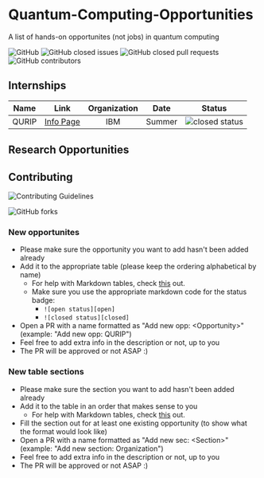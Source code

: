 # Quantum-Computing-Opportunities
A list of hands-on opportunites (not jobs) in quantum computing

![GitHub](https://img.shields.io/github/license/1ethanhansen/Quantum-Computing-Opportunities?style=flat-square)
![GitHub closed issues](https://img.shields.io/github/issues-closed-raw/1ethanhansen/Quantum-Computing-Opportunities?style=flat-square)
![GitHub closed pull requests](https://img.shields.io/github/issues-pr-closed-raw/1ethanhansen/Quantum-Computing-Opportunities?style=flat-square)
![GitHub contributors](https://img.shields.io/github/contributors/1ethanhansen/Quantum-Computing-Opportunities?style=flat-square)

## Internships
| Name | Link | Organization | Date | Status |
| :--: | :--: | :--: | :--: | :--:|
| QURIP | [Info Page](https://www.ibm.com/quantum-computing/internship/qurip/) | IBM | Summer | ![closed status][closed] |

## Research Opportunities

## Contributing

![Contributing Guidelines](https://img.shields.io/badge/contribute-read%20the%20guidelines!-informational?style=flat-square)

![GitHub forks](https://img.shields.io/github/forks/1ethanhansen/Quantum-Computing-Opportunities?label=Fork&style=social)

### New opportunites
- Please make sure the opportunity you want to add hasn't been added already
- Add it to the appropriate table (please keep the ordering alphabetical by name)
  - For help with Markdown tables, check [this](https://github.com/adam-p/markdown-here/wiki/Markdown-Cheatsheet#tables) out.
  - Make sure you use the appropriate markdown code for the status badge:
    - `![open status][open]`
    - `![closed status][closed]`
- Open a PR with a name formatted as "Add new opp: \<Opportunity\>" (example: "Add new opp: QURIP")
- Feel free to add extra info in the description or not, up to you
- The PR will be approved or not ASAP :)

### New table sections
- Please make sure the section you want to add hasn't been added already
- Add it to the table in an order that makes sense to you
  - For help with Markdown tables, check [this](https://github.com/adam-p/markdown-here/wiki/Markdown-Cheatsheet#tables) out.
- Fill the section out for at least one existing opportunity (to show what the format would look like)
- Open a PR with a name formatted as "Add new sec: \<Section\>" (example: "Add new section: Organization")
- Feel free to add extra info in the description or not, up to you
- The PR will be approved or not ASAP :)

[open]: https://img.shields.io/badge/status-open-brightgreen?style=flat-square
[closed]: https://img.shields.io/badge/status-closed-red?style=flat-square
